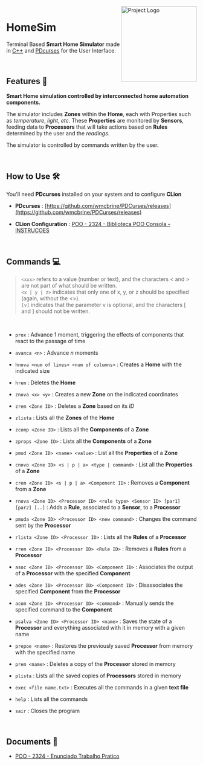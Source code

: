 <img align="right" src="icon.ico" width="200" alt="Project Logo">

# HomeSim
Terminal Based **Smart Home Simulator** made in [C++](https://cplusplus.com) and [PDcurses](https://pdcurses.org) for the User Interface.

<br>

## Features 📑
**Smart Home simulation controlled by interconnected home automation components.**

The simulator includes **Zones** within the **Home**, each with Properties such as *temperature*, *light*, *etc*. These **Properties** are monitored by **Sensors**, feeding data to **Processors** that will take actions based on **Rules** determined by the user and the *readings*.

The simulator is controlled by commands written by the user.

<br>

## How to Use 🛠
You'll need **PDcurses** installed on your system and to configure **CLion**

* **PDcurses** : 
[https://github.com/wmcbrine/PDCurses/releases](https://github.com/wmcbrine/PDCurses/releases)

* **CLion Configuration** : [POO - 2324 - Biblioteca POO Consola - INSTRUCOES](/docs/POO%20-%202324%20-%20Biblioteca%20POO%20Consola%20-%20INSTRUCOES.pdf)

<br>

## Commands 💻
> `<xxx>` refers to a value (number or text), and the characters < and > are not part of what should be written.<br>
`<x | y | z>` indicates that only one of x, y, or z should be specified (again, without the <>).<br>
`[v]` indicates that the parameter v is optional, and the characters [ and ] should not be written.

<br>

* `prox` : Advance 1 moment, triggering the effects of components that react to the passage of time

* `avanca <n>` :  Advance *n* moments
  
* `hnova <num of lines> <num of columns>` : Creates a **Home** with the indicated size
  
* `hrem` : Deletes the **Home** 
  
* `znova <x> <y>` : Creates a new **Zone** on the indicated coordinates
  
* `zrem <Zone ID>` : Deletes a **Zone** based on its *ID*
  
* `zlista` : Lists all the **Zones** of the **Home**
  
* `zcomp <Zone ID>` : Lists all the **Components** of a **Zone**
  
* `zprops <Zone ID>` : Lists all the **Components** of a **Zone**
  
* `pmod <Zone ID> <name> <value>` : List all the **Properties** of a **Zone**
  
* `cnovo <Zone ID> <s | p | a> <type | command>` : List all the **Properties** of a **Zone**
  
* `crem <Zone ID> <s | p | a> <Component ID>` : Removes a **Component** from a **Zone**
  
* `rnova <Zone ID> <Processor ID> <rule type> <Sensor ID> [par1] [par2] [..]` : Adds a **Rule**, associated to a **Sensor**, to a **Processor**

* `pmuda <Zone ID> <Processor ID> <new command>` : Changes the command sent by the **Processor**
  
* `rlista <Zone ID> <Processor ID>` : Lists all the **Rules** of a **Processor**
  
* `rrem <Zone ID> <Processor ID> <Rule ID>` : Removes a **Rules** from a **Processor**
  
* `asoc <Zone ID> <Processor ID> <Component ID>` : Associates the output of a **Processor** with the specified **Component**
  
* `ades <Zone ID> <Processor ID> <Component ID>` : Disassociates the specified **Component** from the **Processor**
  
* `acom <Zone ID> <Processor ID> <command>` : Manually sends the specified command to the **Component**
  
* `psalva <Zone ID> <Processor ID> <name>` : Saves the state of a **Processor** and everything associated with it in memory with a given name
  
* `prepoe <name>` : Restores the previously saved **Processor** from memory with the specified name
  
* `prem <name>` : Deletes a copy of the **Processor** stored in memory
  
* `plista` : Lists all the saved copies of **Processors** stored in memory
  
* `exec <file name.txt>` : Executes all the commands in a given **text file**

* `help` : Lists all the commands
  
* `sair` : Closes the program

<br>

## Documents 📁

* [POO - 2324 - Enunciado Trabalho Pratico](/docs/POO%20-%202324%20-%20Enunciado%20Trabalho%20Pratico.pdf)
